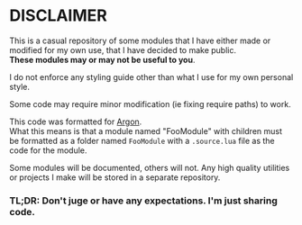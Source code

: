 # DISCLAIMER

This is a casual repository of some modules that I have either made or modified for my own use, that I have decided to make public.     
**These modules may or may not be useful to you**.

I do not enforce any styling guide other than what I use for my own personal style.   

Some code may require minor modification (ie fixing require paths) to work.    

This code was formatted for [Argon](https://devforum.roblox.com/t/argon-vs-code-sync-plugin/2021776).     
What this means is that a module named "FooModule" with children must be formatted as a folder named `FooModule` with a `.source.lua` file as the code for the module. 

Some modules will be documented, others will not. Any high quality utilities or projects I make will be stored in a separate repository.

### TL;DR: Don't juge or have any expectations. I'm just sharing code.
